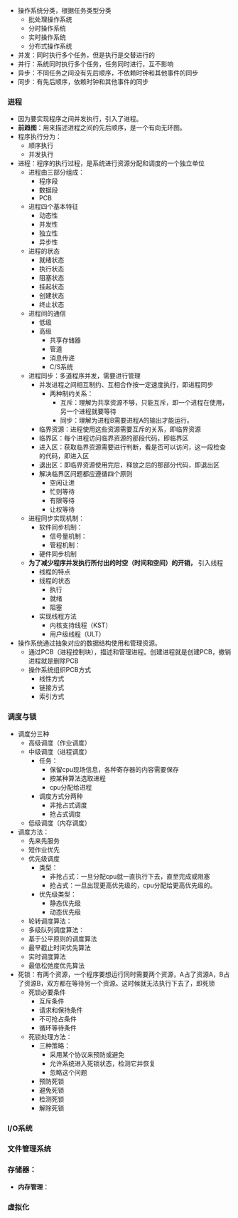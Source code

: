- 操作系统分类，根据任务类型分类
	- 批处理操作系统
	- 分时操作系统
	- 实时操作系统
	- 分布式操作系统
- 并发：同时执行多个任务，但是执行是交替进行的
- 并行：系统同时执行多个任务，任务同时进行，互不影响
- 异步：不同任务之间没有先后顺序，不依赖时钟和其他事件的同步
- 同步：有先后顺序，依赖时钟和其他事件的同步


### 进程
- 因为要实现程序之间并发执行，引入了进程。
- **前趋图**：用来描述进程之间的先后顺序，是一个有向无环图。
- 程序执行分为：
	- 顺序执行
	- 并发执行
- 进程：程序的执行过程，是系统进行资源分配和调度的一个独立单位
	- 进程由三部分组成：
		- 程序段
		- 数据段
		- PCB
	- 进程四个基本特征
		- 动态性
		- 并发性
		- 独立性
		- 异步性
	- 进程的状态
		- 就绪状态
		- 执行状态
		- 阻塞状态
		- 挂起状态
		- 创建状态
		- 终止状态
	- 进程间的通信
		- 低级
		- 高级
			- 共享存储器
			- 管道
			- 消息传递
			- C/S系统
	- 进程同步：多道程序并发，需要进行管理
		- 并发进程之间相互制约、互相合作按一定速度执行，即进程同步
			- 两种制约关系：
				- 互斥：理解为共享资源不够，只能互斥，即一个进程在使用，另一个进程就要等待
				- 同步：理解为进程B需要进程A的输出才能运行。
		- 临界资源：进程使用这些资源需要互斥的关系，即临界资源
		- 临界区：每个进程访问临界资源的那段代码，即临界区
		- 进入区：获取临界资源需要进行判断，看是否可以访问，这一段检查的代码，即进入区
		- 退出区：即临界资源使用完后，释放之后的那部分代码，即退出区
		- 解决临界区问题都应遵循四个原则
			- 空闲让进
			- 忙则等待
			- 有限等待
			- 让权等待
	- 进程同步实现机制：
		- 软件同步机制：
			- 信号量机制：
			- 管程机制：
		- 硬件同步机制
	- **为了减少程序并发执行所付出的时空（时间和空间）的开销，** 引入线程
		- 线程的特点
		- 线程的状态
			- 执行
			- 就绪
			- 阻塞
		- 实现线程方法
			- 内核支持线程（KST）
			- 用户级线程（ULT）
- 操作系统通过抽象对应的数据结构使用和管理资源。
	- 通过PCB（进程控制块），描述和管理进程。创建进程就是创建PCB，撤销进程就是删除PCB
	- 操作系统组织PCB方式
		- 线性方式
		- 链接方式
		- 索引方式

### 调度与锁
- 调度分三种
	- 高级调度（作业调度）
	- 中级调度（进程调度）
		- 任务：
			- 保留cpu现场信息，各种寄存器的内容需要保存
			- 按某种算法选取进程
			- cpu分配给进程
		- 调度方式分两种
			- 非抢占式调度
			- 抢占式调度
	- 低级调度（内存调度）
- 调度方法：
	- 先来先服务
	- 短作业优先
	- 优先级调度
		- 类型：
			- 非抢占式：一旦分配cpu就一直执行下去，直至完成或阻塞
			- 抢占式：一旦出现更高优先级的，cpu分配给更高优先级的。
		- 优先级类型：
			- 静态优先级
			- 动态优先级
	- 轮转调度算法：
	- 多级队列调度算法：
	- 基于公平原则的调度算法
	- 最早截止时间优先算法
	- 实时调度算法
	- 最低松弛度优先算法
- 死锁：有两个资源，一个程序要想运行同时需要两个资源，A占了资源A，B占了资源B，双方都在等待另一个资源。这时候就无法执行下去了，即死锁
	- 死锁必要条件
		- 互斥条件
		- 请求和保持条件
		- 不可抢占条件
		- 循环等待条件
	- 死锁处理方法：
		- 三种策略：
			- 采用某个协议来预防或避免
			- 允许系统进入死锁状态，检测它并恢复
			- 忽略这个问题
		- 预防死锁
		- 避免死锁
		- 检测死锁
		- 解除死锁

### I/O系统

### 文件管理系统

### 存储器：
- **内存管理**：

### 虚拟化